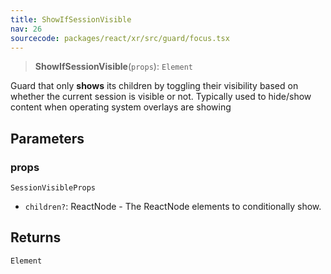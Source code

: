 ```yaml
---
title: ShowIfSessionVisible
nav: 26
sourcecode: packages/react/xr/src/guard/focus.tsx
---
```


> **ShowIfSessionVisible**(`props`): `Element`

Guard that only **shows** its children by toggling their visibility based on whether the current session is visible or not.
Typically used to hide/show content when operating system overlays are showing

## Parameters

### props

`SessionVisibleProps`

* `children?`: ReactNode - The ReactNode elements to conditionally show.

## Returns

`Element`
